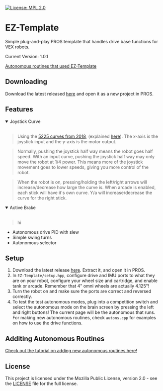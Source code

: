 [![License: MPL 2.0](https://img.shields.io/badge/License-MPL%202.0-brightgreen.svg)](https://opensource.org/licenses/MPL-2.0)
# EZ-Template
Simple plug-and-play PROS template that handles drive base functions for VEX robots.  

Current Version: 1.0.1

[Autonomous routines that used EZ-Template](https://photos.app.goo.gl/yRwuvmq7hDoM4f6EA)

## Downloading

Download the latest released [here](https://github.com/Unionjackjz1/EZ-Template/releases/latest) and open it as a new project in PROS.

## Features
<details open>
<summary><bold>Joystick Curve</bold></summary>
<br>
  
> Using the [5225 curves from 2018](https://www.desmos.com/calculator/rcfjjg83zx), (explained [here](https://www.vexforum.com/t/team-5225a-in-the-zone-code-release-yes-you-read-that-right/63199/10)).  The x-axis is the joystick input and the y-axis is the motor output.  
  
> Normally, pushing the joystick half way means the robot goes half speed.  With an input curve, pushing the joystick half way may only move the robot at 1/4 power.  This means more of the joystick movement goes to lower speeds, giving you more control of the robot.
  
> When the robot is on, pressing/holding the left/right arrows will increase/decrease how large the curve is.  When arcade is enabled, each stick will have it's own curve.  Y/a will increase/decrease the curve for the right stick. 
  
</details>

<details open>
  
<summary><bold>Active Brake</bold></summary>
<br>
  
> hi
  
</details>

* Autonomous drive PID with slew
* Simple swing turns
* Autonomous selector

## Setup
1) Download the latest release [here](https://github.com/Unionjackjz1/EZ-Template/releases/latest).  Extract it, and open it in PROS. 
2) In `EZ-Template/setup.hpp`, configure drive and IMU ports to what they are on your robot, configure your wheel size and cartridge, and enable tank or arcade. Remember that 4" omni wheels are actually 4.125"!
3) Turn the robot on and make sure the ports are correct and reversed correctly.  
4) To test the test autonomous modes, plug into a competition switch and select the autonomous mode on the brain screen by pressing the left and right buttons!  The current page will be the autonomous that runs.  For making new autonomous routines, check `autons.cpp` for examples on how to use the drive functions.

## Additing Autonomous Routines
[Check out the tutorial on adding new autonomous routines here!](Adding-Autonomous-Routines.MD)

## License

This project is licensed under the Mozilla Public License, version 2.0 - see the [LICENSE](LICENSE)
file for the full license.
